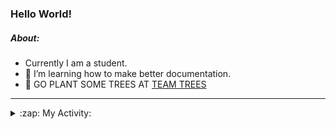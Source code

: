 ### Hello World!

##### About:
- Currently I am a student.
- 🌱 I’m learning how to make better documentation.
- 🌱 GO PLANT SOME TREES AT [TEAM TREES](https://teamtrees.org/)

---
<details>
  <summary>:zap: My Activity:</summary>
  
<!--START_SECTION:waka-->
![Code Time](http://img.shields.io/badge/Code%20Time-1%2C249%20hrs%2026%20mins-blue)

**I'm a Night 🦉** 

```text
🌞 Morning                2077 commits        ███░░░░░░░░░░░░░░░░░░░░░░   10.33 % 
🌆 Daytime                6710 commits        ████████░░░░░░░░░░░░░░░░░   33.36 % 
🌃 Evening                5809 commits        ███████░░░░░░░░░░░░░░░░░░   28.88 % 
🌙 Night                  5518 commits        ███████░░░░░░░░░░░░░░░░░░   27.43 % 
```
📅 **I'm Most Productive on Wednesday** 

```text
Monday                   2748 commits        ███░░░░░░░░░░░░░░░░░░░░░░   13.66 % 
Tuesday                  2755 commits        ███░░░░░░░░░░░░░░░░░░░░░░   13.70 % 
Wednesday                4737 commits        ██████░░░░░░░░░░░░░░░░░░░   23.55 % 
Thursday                 2657 commits        ███░░░░░░░░░░░░░░░░░░░░░░   13.21 % 
Friday                   2199 commits        ███░░░░░░░░░░░░░░░░░░░░░░   10.93 % 
Saturday                 1750 commits        ██░░░░░░░░░░░░░░░░░░░░░░░   08.70 % 
Sunday                   3268 commits        ████░░░░░░░░░░░░░░░░░░░░░   16.25 % 
```


📊 **This Week I Spent My Time On** 

```text
🔥 Editors: 
Android Studio           3 hrs 47 mins       █████████████████████░░░░   83.34 % 
IntelliJ                 45 mins             ████░░░░░░░░░░░░░░░░░░░░░   16.66 % 

🐱‍💻 Projects: 
e-wallet                 2 hrs 48 mins       ███████████████░░░░░░░░░░   61.56 % 
library_management_system38 mins             ████░░░░░░░░░░░░░░░░░░░░░   14.07 % 
Unknown Project          20 mins             ██░░░░░░░░░░░░░░░░░░░░░░░   07.40 % 
CSE224-Fundamentals-of-An16 mins             ██░░░░░░░░░░░░░░░░░░░░░░░   06.21 % 
swagstore                15 mins             █░░░░░░░░░░░░░░░░░░░░░░░░   05.57 % 
```


 Last Updated on 08/11/2023 06:11:57 UTC
<!--END_SECTION:waka-->
</details>
